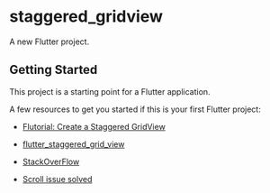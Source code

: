 # staggered_gridview

A new Flutter project.

## Getting Started

This project is a starting point for a Flutter application.

A few resources to get you started if this is your first Flutter project:

- [Flutorial: Create a Staggered GridView](https://medium.com/@lets4r/flutorial-create-a-staggered-gridview-9c881a9b0b98)
- [flutter_staggered_grid_view](https://pub.dev/packages/flutter_staggered_grid_view)

- [StackOverFlow](https://stackoverflow.com/questions/58213527/how-to-make-flutter-card-auto-adjust-its-height-depend-on-content)
- [Scroll issue solved](https://stackoverflow.com/questions/56099067/staggeredgridview-not-scrolling-after-updating-flutter)

